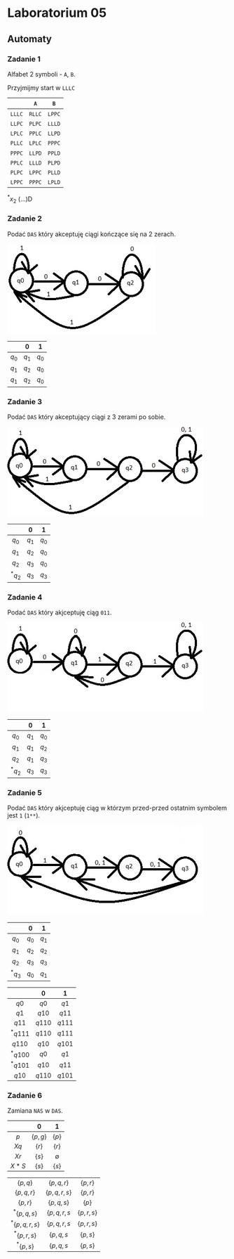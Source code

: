 # Laboratorium 05

## Automaty

### Zadanie 1

Alfabet 2 symboli - ```A```, ```B```.

Przyjmijmy start w ```LLLC```

|            |  ```A```   |  ```B```   |
| :--------: | :--------: | :--------: |
| ```LLLC``` | ```RLLC``` | ```LPPC``` |
| ```LLPC``` | ```PLPC``` | ```LLLD``` |
| ```LPLC``` | ```PPLC``` | ```LLPD``` |
| ```PLLC``` | ```LPLC``` | ```PPPC``` |
| ```PPPC``` | ```LLPD``` | ```PPLD``` |
| ```PPLC``` | ```LLLD``` | ```PLPD``` |
| ```PLPC``` | ```LPPC``` | ```PLLD``` |
| ```LPPC``` | ```PPPC``` | ```LPLD``` |
 $^*x_2$ (...)D

### Zadanie 2

Podać ```DAS``` który akceptuję ciągi kończące się na 2 zerach.

<img src="https://github.com/tukarp/Languages-and-Paradigms-of-Programming/blob/main/Laboratoria/Lab 05/Image 1.jpg">

|            |     $0$    |     $1$    |
| :--------: | :--------: | :--------: |
|    $q_0$   |    $q_1$   |    $q_0$   |
|    $q_1$   |    $q_2$   |    $q_0$   |
|    $q_1$   |    $q_2$   |    $q_0$   |

### Zadanie 3

Podać ```DAS``` który akceptujący ciągi z 3 zerami po sobie.

<img src="https://github.com/tukarp/Languages-and-Paradigms-of-Programming/blob/main/Laboratoria/Lab 05/Image 2.jpg">

|            |     $0$    |     $1$    |
| :--------: | :--------: | :--------: |
|    $q_0$   |    $q_1$   |    $q_0$   |
|    $q_1$   |    $q_2$   |    $q_0$   |
|    $q_2$   |    $q_3$   |    $q_0$   |
|   $^*q_2$  |    $q_3$   |    $q_3$   |

### Zadanie 4

Podać ```DAS``` który akjceptuję ciąg ```011```.

<img src="https://github.com/tukarp/Languages-and-Paradigms-of-Programming/blob/main/Laboratoria/Lab 05/Image 3.jpg">

|            |     $0$    |     $1$    |
| :--------: | :--------: | :--------: |
|    $q_0$   |    $q_1$   |    $q_0$   |
|    $q_1$   |    $q_1$   |    $q_2$   |
|    $q_2$   |    $q_1$   |    $q_3$   |
|   $^*q_2$  |    $q_3$   |    $q_3$   |

### Zadanie 5

Podać ```DAS``` który akjceptuję ciąg w którzym przed-przed ostatnim symbolem jest ```1``` (```1**```).

<img src="https://github.com/tukarp/Languages-and-Paradigms-of-Programming/blob/main/Laboratoria/Lab 05/Image 4.jpg">

|            |     $0$    |     $1$    |
| :--------: | :--------: | :--------: |
|    $q_0$   |    $q_0$   |    $q_1$   |
|    $q_1$   |    $q_2$   |    $q_2$   |
|    $q_2$   |    $q_3$   |    $q_3$   |
|   $^*q_3$  |    $q_0$   |    $q_1$   |

|            |     $0$    |     $1$    |
| :--------: | :--------: | :--------: |
| $q0$       | $q0$       | $q1$       |
| $q1$       | $q10$      | $q11$      |
| $q11$      | $q110$     | $q111$     |
| $^*q111$   | $q110$     | $q111$     |
| $q110$     | $q10$      | $q101$     |
| $^*q100$   | $q0$       | $q1$       |
| $^*q101$   | $q10$      | $q11$      |
| $q10$      | $q110$     | $q101$     |

### Zadanie 6

Zamiana ```NAS``` w ```DAS```.

|            |     $0$    |     $1$     |
| :--------: | :--------: | :---------: |
| $p$        | {$p, g$}   | {$p$}       |
| $Xq$       | {$r$}      | {$r$}       |
| $Xr$       | {$s$}      | $\emptyset$ |
| $X*S$      | {$s$}      | {$s$}       |

|                    |                |             |
| :----------------: | :------------: | :---------: |
| {$p, q$}           | {$p, q, r$}    | {$p, r$}    |
| {$p, q, r$}        | {$p, q, r, s$} | {$p, r$}    |
| {$p, r$}           | {$p, q, s$}    | {$p$}       |
| $^*${$p, q, s$}    | {$p, q, r, s$  | {$p, r, s$} |
| $^*${$p, q, r, s$} | {$p, q, r, s$  | {$p, r, s$} |
| $^*${$p, r, s$}    | {$p, q, s$     | {$p, s$}    |
| $^*${$p, s$}       | {$p, q, s$     | {$p, s$}    |
